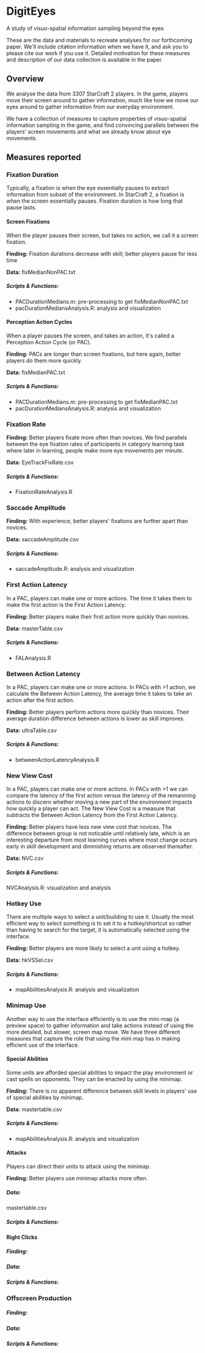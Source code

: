 # DigitEyes
A study of visuo-spatial information sampling beyond the eyes

These are the data and materials to recreate analyses for our forthcoming paper. We'll include citation information when we have it, and ask you to please cite our work if you use it. Detailed motivation for these measures and description of our data collection is available in the paper. 

## Overview
We analyse the data from 3307 StarCraft 2 players. In the game, players move their screen around to gather information, much like how we move our eyes around to gather information from our everyday environment. 

We have a collection of measures to capture properties of visuo-spatial information sampling in the game, and find convincing parallels between the players' screen movements and what we already know about eye movements. 


## Measures reported

### Fixation Duration
Typically, a fixation is when the eye essentially pauses to extract information from subset of the environment. In StarCraft 2, a fixation is when the screen essentially pauses. Fixation duration is how long that pause lasts. 

#### Screen Fixations
When the player pauses their screen, but takes no action, we call it a screen fixation. 

**Finding:** Fixation durations decrease with skill; better players pause for less time

**Data:** fixMedianNonPAC.txt

##### Scripts & Functions: #####
- PACDurationMedians.m: pre-processing to get fixMedianNonPAC.txt 
- pacDurationMediansAnalysis.R: analysis and visualization

#### Perception Action Cycles
When a player pauses the screen, and takes an action, it's called a Perception Action Cycle (or PAC). 

**Finding:** PACs are longer than screen fixations, but here again, better players do them more quickly. 

**Data:** fixMedianPAC.txt

##### Scripts & Functions:
- PACDurationMedians.m: pre-processing to get fixMedianPAC.txt 
- pacDurationMediansAnalysis.R: analysis and visualization

### Fixation Rate
**Finding:** Better players fixate more often than novices. We find parallels between the eye fixation rates of participants in category learning task where later in learning, people make more eye movements per minute. 

**Data:** EyeTrackFixRate.csv

##### Scripts & Functions:
- FixationRateAnalysis.R

### Saccade Amplitude
**Finding:** With experience, better players' fixations are further apart than novices. 

**Data:** saccadeAmplitude.csv

##### Scripts & Functions:
- saccadeAmplitude.R: analysis and visualization

### First Action Latency
In a PAC, players can make one or more actions. The time it takes them to make the first action is the First Action Latency.

**Finding:** Better players make their first action more quickly than novices. 

**Data:** masterTable.csv
##### Scripts & Functions:
- FALAnalysis.R

### Between Action Latency
In a PAC, players can make one or more actions. In PACs with >1 action, we calculate the Between Action Latency, the average time it takes to take an action after the first action.

**Finding:**
Better players perform actions more quickly than novices. Their average duration difference between actions is lower as skill improves. 

**Data:**
ultraTable.csv

##### Scripts & Functions:
- betweenActionLatencyAnalysis.R

### New View Cost
In a PAC, players can make one or more actions. In PACs with >1 we can compare the latency of the first action versus the latency of the remanining actions to discern whether moving a new part of the environment impacts how quickly a player can act. The New View Cost is a measure that subtracts the Between Action Latency from the First Action Latency.

**Finding:** 
Better players have less new view cost that novices. The difference between group is not noticable until relatively late, which is an interesting departure from most learning curves where most change occurs early in skill development and diminishing returns are observed thereafter. 

**Data:** 
NVC.csv

##### Scripts & Functions:
NVCAnalysis.R: visualization and analysis

### Hotkey Use
There are multiple ways to select a unit/building to use it. Usually the most efficient way to select something is to set it to a hotkey/shortcut so rather than having to search for the target, it is automatically selected using the interface. 

**Finding:** 
Better players are more likely to select a unit using a hotkey.

**Data:** 
hkVSSel.csv

##### Scripts & Functions:
- mapAbilitiesAnalysis.R: analysis and visualization  

### Minimap Use
Another way to use the interface efficiently is to use the mini-map (a preview space) to gather information and take actions instead of using the more detailed, but slower, screen map move. We have three different measures that capture the role that using the mini map has in making efficient use of the interface. 

#### Special Abilities
Some units are afforded special abilities to impact the play environment or cast spells on opponents. They can be enacted by using the minimap. 

**Finding:**
There is no apparent difference between skill levels in players' use of special abilities by minimap. 

**Data:**
mastertable.csv

##### Scripts & Functions:
- mapAbilitiesAnalysis.R: analysis and visualization  

#### Attacks
Players can direct their units to attack using the minimap. 

**Finding:**
Better players use minimap attacks more often. 

##### Data:
mastertable.csv

##### Scripts & Functions:

#### Right Clicks
##### Finding:
##### Data:
##### Scripts & Functions:

### Offscreen Production
##### Finding:
##### Data:
##### Scripts & Functions:
